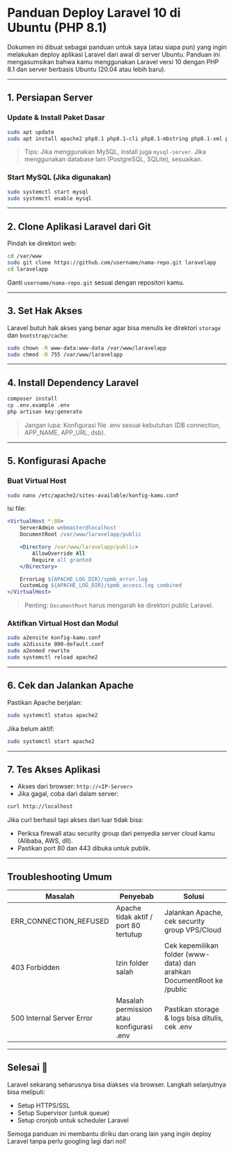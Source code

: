 # Panduan Deploy Laravel 10 di Ubuntu (PHP 8.1)

Dokumen ini dibuat sebagai panduan untuk saya (atau siapa pun) yang ingin melakukan deploy aplikasi Laravel dari awal di server Ubuntu. 
Panduan ini mengasumsikan bahwa kamu menggunakan Laravel versi 10 dengan PHP 8.1 dan server berbasis Ubuntu (20.04 atau lebih baru).

---

## 1. Persiapan Server

### Update & Install Paket Dasar
```bash
sudo apt update
sudo apt install apache2 php8.1 php8.1-cli php8.1-mbstring php8.1-xml php8.1-curl php8.1-mysql unzip curl git composer -y
```

> Tips: Jika menggunakan MySQL, install juga `mysql-server`. Jika menggunakan database lain (PostgreSQL, SQLite), sesuaikan.

### Start MySQL (Jika digunakan)
```bash
sudo systemctl start mysql
sudo systemctl enable mysql
```

---

## 2. Clone Aplikasi Laravel dari Git

Pindah ke direktori web:
```bash
cd /var/www
sudo git clone https://github.com/username/nama-repo.git laravelapp
cd laravelapp
```

Ganti `username/nama-repo.git` sesuai dengan repositori kamu.

---

## 3. Set Hak Akses

Laravel butuh hak akses yang benar agar bisa menulis ke direktori `storage` dan `bootstrap/cache`:

```bash
sudo chown -R www-data:www-data /var/www/laravelapp
sudo chmod -R 755 /var/www/laravelapp
```

---

## 4. Install Dependency Laravel

```bash
composer install
cp .env.example .env
php artisan key:generate
```

> Jangan lupa: Konfigurasi file .env sesuai kebutuhan (DB connection, APP_NAME, APP_URL, dsb).

---

## 5. Konfigurasi Apache

### Buat Virtual Host

```bash
sudo nano /etc/apache2/sites-available/konfig-kamu.conf
```

Isi file:
```apache
<VirtualHost *:80>
    ServerAdmin webmaster@localhost
    DocumentRoot /var/www/laravelapp/public

    <Directory /var/www/laravelapp/public>
        AllowOverride All
        Require all granted
    </Directory>

    ErrorLog ${APACHE_LOG_DIR}/spmb_error.log
    CustomLog ${APACHE_LOG_DIR}/spmb_access.log combined
</VirtualHost>
```

> Penting: `DocumentRoot` harus mengarah ke direktori public Laravel.

### Aktifkan Virtual Host dan Modul

```bash
sudo a2ensite konfig-kamu.conf
sudo a2dissite 000-default.conf
sudo a2enmod rewrite
sudo systemctl reload apache2
```

---

## 6. Cek dan Jalankan Apache

Pastikan Apache berjalan:
```bash
sudo systemctl status apache2
```

Jika belum aktif:
```bash
sudo systemctl start apache2
```

---

## 7. Tes Akses Aplikasi

- Akses dari browser: `http://<IP-Server>`
- Jika gagal, coba dari dalam server:
```bash
curl http://localhost
```

Jika curl berhasil tapi akses dari luar tidak bisa:
- Periksa firewall atau security group dari penyedia server cloud kamu (Alibaba, AWS, dll).
- Pastikan port 80 dan 443 dibuka untuk publik.

---

## Troubleshooting Umum

| Masalah                        | Penyebab                     | Solusi                                                                 |
|-------------------------------|------------------------------|------------------------------------------------------------------------|
| ERR_CONNECTION_REFUSED        | Apache tidak aktif / port 80 tertutup | Jalankan Apache, cek security group VPS/Cloud                          |
| 403 Forbidden                 | Izin folder salah            | Cek kepemilikan folder (www-data) dan arahkan DocumentRoot ke /public |
| 500 Internal Server Error     | Masalah permission atau konfigurasi .env | Pastikan storage & logs bisa ditulis, cek .env                        |

---

## Selesai 🎉

Laravel sekarang seharusnya bisa diakses via browser. 
Langkah selanjutnya bisa meliputi:
- Setup HTTPS/SSL
- Setup Supervisor (untuk queue)
- Setup cronjob untuk scheduler Laravel

Semoga panduan ini membantu diriku dan orang lain yang ingin deploy Laravel tanpa perlu googling lagi dari nol!
